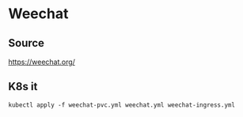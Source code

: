 # Weechat

## Source
https://weechat.org/

## K8s it
```
kubectl apply -f weechat-pvc.yml weechat.yml weechat-ingress.yml
```


